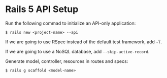 # Rails 5 API Setup

Run the following commad to initialize an API-only application:

```console
$ rails new <project-name> --api
```

If we are going to use RSpec instead of the default test framework, add `-T`.

If we are going to use a NoSQL database, add `--skip-active-record`.

Generate model, controller, resources in routes and specs:

```console
$ rails g scaffold <model-name>
```
